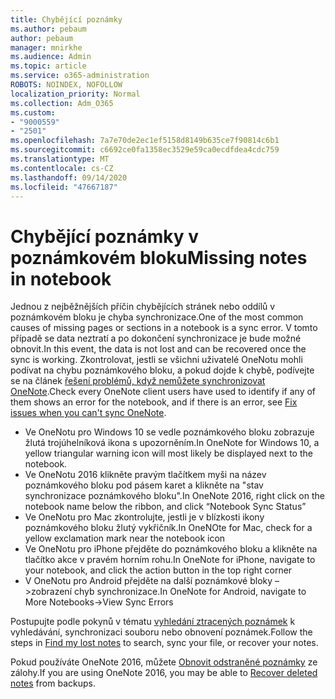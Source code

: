 ```yaml
---
title: Chybějící poznámky
ms.author: pebaum
author: pebaum
manager: mnirkhe
ms.audience: Admin
ms.topic: article
ms.service: o365-administration
ROBOTS: NOINDEX, NOFOLLOW
localization_priority: Normal
ms.collection: Adm_O365
ms.custom:
- "9000559"
- "2501"
ms.openlocfilehash: 7a7e70de2ec1ef5158d8149b635ce7f90814c6b1
ms.sourcegitcommit: c6692ce0fa1358ec3529e59ca0ecdfdea4cdc759
ms.translationtype: MT
ms.contentlocale: cs-CZ
ms.lasthandoff: 09/14/2020
ms.locfileid: "47667187"
---
```

# <a name="missing-notes-in-notebook"></a><span data-ttu-id="ec1e3-102">Chybějící poznámky v poznámkovém bloku</span><span class="sxs-lookup"><span data-stu-id="ec1e3-102">Missing notes in notebook</span></span>

<span data-ttu-id="ec1e3-103">Jednou z nejběžnějších příčin chybějících stránek nebo oddílů v poznámkovém bloku je chyba synchronizace.</span><span class="sxs-lookup"><span data-stu-id="ec1e3-103">One of the most common causes of missing pages or sections in a notebook is a sync error.</span></span> <span data-ttu-id="ec1e3-104">V tomto případě se data neztratí a po dokončení synchronizace je bude možné obnovit.</span><span class="sxs-lookup"><span data-stu-id="ec1e3-104">In this event, the data is not lost and can be recovered once the sync is working.</span></span> <span data-ttu-id="ec1e3-105">Zkontrolovat, jestli se všichni uživatelé OneNotu mohli podívat na chybu poznámkového bloku, a pokud dojde k chybě, podívejte se na článek [řešení problémů, když nemůžete synchronizovat OneNote](https://support.office.com/article/299495ef-66d1-448f-90c1-b785a6968d45).</span><span class="sxs-lookup"><span data-stu-id="ec1e3-105">Check every OneNote client users have used to identify if any of them shows an error for the notebook, and if there is an error, see [Fix issues when you can't sync OneNote](https://support.office.com/article/299495ef-66d1-448f-90c1-b785a6968d45).</span></span>

- <span data-ttu-id="ec1e3-106">Ve OneNotu pro Windows 10 se vedle poznámkového bloku zobrazuje žlutá trojúhelníková ikona s upozorněním.</span><span class="sxs-lookup"><span data-stu-id="ec1e3-106">In OneNote for Windows 10, a yellow triangular warning icon will most likely be displayed next to the notebook.</span></span>
- <span data-ttu-id="ec1e3-107">Ve OneNotu 2016 klikněte pravým tlačítkem myši na název poznámkového bloku pod pásem karet a klikněte na "stav synchronizace poznámkového bloku".</span><span class="sxs-lookup"><span data-stu-id="ec1e3-107">In OneNote 2016, right click on the notebook name below the ribbon, and click “Notebook Sync Status”</span></span>
- <span data-ttu-id="ec1e3-108">Ve OneNotu pro Mac zkontrolujte, jestli je v blízkosti ikony poznámkového bloku žlutý vykřičník.</span><span class="sxs-lookup"><span data-stu-id="ec1e3-108">In OneNOte for Mac, check for a yellow exclamation mark near the notebook icon</span></span>
- <span data-ttu-id="ec1e3-109">Ve OneNotu pro iPhone přejděte do poznámkového bloku a klikněte na tlačítko akce v pravém horním rohu.</span><span class="sxs-lookup"><span data-stu-id="ec1e3-109">In OneNote for iPhone, navigate to your notebook, and click the action button in the top right corner</span></span>
- <span data-ttu-id="ec1e3-110">V OneNotu pro Android přejděte na další poznámkové bloky – >zobrazení chyb synchronizace.</span><span class="sxs-lookup"><span data-stu-id="ec1e3-110">In OneNote for Android, navigate to More Notebooks->View Sync Errors</span></span>

<span data-ttu-id="ec1e3-111">Postupujte podle pokynů v tématu [vyhledání ztracených poznámek](https://support.office.com/article/32cb2bd7-afe7-44d2-a711-398a88421287) k vyhledávání, synchronizaci souboru nebo obnovení poznámek.</span><span class="sxs-lookup"><span data-stu-id="ec1e3-111">Follow the steps in [Find my lost notes](https://support.office.com/article/32cb2bd7-afe7-44d2-a711-398a88421287) to search, sync your file, or recover your notes.</span></span>

<span data-ttu-id="ec1e3-112">Pokud používáte OneNote 2016, můžete [Obnovit odstraněné poznámky](https://support.office.com/article/32ed1036-74fd-4c21-bc28-033a486e6b14) ze zálohy.</span><span class="sxs-lookup"><span data-stu-id="ec1e3-112">If you are using OneNote 2016, you may be able to [Recover deleted notes](https://support.office.com/article/32ed1036-74fd-4c21-bc28-033a486e6b14) from backups.</span></span>